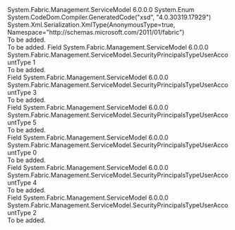 <Type Name="SecurityPrincipalsTypeUserAccountType" FullName="System.Fabric.Management.ServiceModel.SecurityPrincipalsTypeUserAccountType">
  <TypeSignature Language="C#" Value="public enum SecurityPrincipalsTypeUserAccountType" />
  <TypeSignature Language="ILAsm" Value=".class public auto ansi sealed SecurityPrincipalsTypeUserAccountType extends System.Enum" />
  <TypeSignature Language="DocId" Value="T:System.Fabric.Management.ServiceModel.SecurityPrincipalsTypeUserAccountType" />
  <TypeSignature Language="VB.NET" Value="Public Enum SecurityPrincipalsTypeUserAccountType" />
  <TypeSignature Language="F#" Value="type SecurityPrincipalsTypeUserAccountType = " />
  <AssemblyInfo>
    <AssemblyName>System.Fabric.Management.ServiceModel</AssemblyName>
    <AssemblyVersion>6.0.0.0</AssemblyVersion>
  </AssemblyInfo>
  <Base>
    <BaseTypeName>System.Enum</BaseTypeName>
  </Base>
  <Attributes>
    <Attribute>
      <AttributeName>System.CodeDom.Compiler.GeneratedCode("xsd", "4.0.30319.17929")</AttributeName>
    </Attribute>
    <Attribute>
      <AttributeName>System.Xml.Serialization.XmlType(AnonymousType=true, Namespace="http://schemas.microsoft.com/2011/01/fabric")</AttributeName>
    </Attribute>
  </Attributes>
  <Docs>
    <summary>To be added.</summary>
    <remarks>To be added.</remarks>
  </Docs>
  <Members>
    <Member MemberName="DomainUser">
      <MemberSignature Language="C#" Value="DomainUser" />
      <MemberSignature Language="ILAsm" Value=".field public static literal valuetype System.Fabric.Management.ServiceModel.SecurityPrincipalsTypeUserAccountType DomainUser = int32(1)" />
      <MemberSignature Language="DocId" Value="F:System.Fabric.Management.ServiceModel.SecurityPrincipalsTypeUserAccountType.DomainUser" />
      <MemberSignature Language="VB.NET" Value="DomainUser" />
      <MemberSignature Language="F#" Value="DomainUser = 1" Usage="System.Fabric.Management.ServiceModel.SecurityPrincipalsTypeUserAccountType.DomainUser" />
      <MemberType>Field</MemberType>
      <AssemblyInfo>
        <AssemblyName>System.Fabric.Management.ServiceModel</AssemblyName>
        <AssemblyVersion>6.0.0.0</AssemblyVersion>
      </AssemblyInfo>
      <ReturnValue>
        <ReturnType>System.Fabric.Management.ServiceModel.SecurityPrincipalsTypeUserAccountType</ReturnType>
      </ReturnValue>
      <MemberValue>1</MemberValue>
      <Docs>
        <summary>To be added.</summary>
      </Docs>
    </Member>
    <Member MemberName="LocalService">
      <MemberSignature Language="C#" Value="LocalService" />
      <MemberSignature Language="ILAsm" Value=".field public static literal valuetype System.Fabric.Management.ServiceModel.SecurityPrincipalsTypeUserAccountType LocalService = int32(3)" />
      <MemberSignature Language="DocId" Value="F:System.Fabric.Management.ServiceModel.SecurityPrincipalsTypeUserAccountType.LocalService" />
      <MemberSignature Language="VB.NET" Value="LocalService" />
      <MemberSignature Language="F#" Value="LocalService = 3" Usage="System.Fabric.Management.ServiceModel.SecurityPrincipalsTypeUserAccountType.LocalService" />
      <MemberType>Field</MemberType>
      <AssemblyInfo>
        <AssemblyName>System.Fabric.Management.ServiceModel</AssemblyName>
        <AssemblyVersion>6.0.0.0</AssemblyVersion>
      </AssemblyInfo>
      <ReturnValue>
        <ReturnType>System.Fabric.Management.ServiceModel.SecurityPrincipalsTypeUserAccountType</ReturnType>
      </ReturnValue>
      <MemberValue>3</MemberValue>
      <Docs>
        <summary>To be added.</summary>
      </Docs>
    </Member>
    <Member MemberName="LocalSystem">
      <MemberSignature Language="C#" Value="LocalSystem" />
      <MemberSignature Language="ILAsm" Value=".field public static literal valuetype System.Fabric.Management.ServiceModel.SecurityPrincipalsTypeUserAccountType LocalSystem = int32(5)" />
      <MemberSignature Language="DocId" Value="F:System.Fabric.Management.ServiceModel.SecurityPrincipalsTypeUserAccountType.LocalSystem" />
      <MemberSignature Language="VB.NET" Value="LocalSystem" />
      <MemberSignature Language="F#" Value="LocalSystem = 5" Usage="System.Fabric.Management.ServiceModel.SecurityPrincipalsTypeUserAccountType.LocalSystem" />
      <MemberType>Field</MemberType>
      <AssemblyInfo>
        <AssemblyName>System.Fabric.Management.ServiceModel</AssemblyName>
        <AssemblyVersion>6.0.0.0</AssemblyVersion>
      </AssemblyInfo>
      <ReturnValue>
        <ReturnType>System.Fabric.Management.ServiceModel.SecurityPrincipalsTypeUserAccountType</ReturnType>
      </ReturnValue>
      <MemberValue>5</MemberValue>
      <Docs>
        <summary>To be added.</summary>
      </Docs>
    </Member>
    <Member MemberName="LocalUser">
      <MemberSignature Language="C#" Value="LocalUser" />
      <MemberSignature Language="ILAsm" Value=".field public static literal valuetype System.Fabric.Management.ServiceModel.SecurityPrincipalsTypeUserAccountType LocalUser = int32(0)" />
      <MemberSignature Language="DocId" Value="F:System.Fabric.Management.ServiceModel.SecurityPrincipalsTypeUserAccountType.LocalUser" />
      <MemberSignature Language="VB.NET" Value="LocalUser" />
      <MemberSignature Language="F#" Value="LocalUser = 0" Usage="System.Fabric.Management.ServiceModel.SecurityPrincipalsTypeUserAccountType.LocalUser" />
      <MemberType>Field</MemberType>
      <AssemblyInfo>
        <AssemblyName>System.Fabric.Management.ServiceModel</AssemblyName>
        <AssemblyVersion>6.0.0.0</AssemblyVersion>
      </AssemblyInfo>
      <ReturnValue>
        <ReturnType>System.Fabric.Management.ServiceModel.SecurityPrincipalsTypeUserAccountType</ReturnType>
      </ReturnValue>
      <MemberValue>0</MemberValue>
      <Docs>
        <summary>To be added.</summary>
      </Docs>
    </Member>
    <Member MemberName="ManagedServiceAccount">
      <MemberSignature Language="C#" Value="ManagedServiceAccount" />
      <MemberSignature Language="ILAsm" Value=".field public static literal valuetype System.Fabric.Management.ServiceModel.SecurityPrincipalsTypeUserAccountType ManagedServiceAccount = int32(4)" />
      <MemberSignature Language="DocId" Value="F:System.Fabric.Management.ServiceModel.SecurityPrincipalsTypeUserAccountType.ManagedServiceAccount" />
      <MemberSignature Language="VB.NET" Value="ManagedServiceAccount" />
      <MemberSignature Language="F#" Value="ManagedServiceAccount = 4" Usage="System.Fabric.Management.ServiceModel.SecurityPrincipalsTypeUserAccountType.ManagedServiceAccount" />
      <MemberType>Field</MemberType>
      <AssemblyInfo>
        <AssemblyName>System.Fabric.Management.ServiceModel</AssemblyName>
        <AssemblyVersion>6.0.0.0</AssemblyVersion>
      </AssemblyInfo>
      <ReturnValue>
        <ReturnType>System.Fabric.Management.ServiceModel.SecurityPrincipalsTypeUserAccountType</ReturnType>
      </ReturnValue>
      <MemberValue>4</MemberValue>
      <Docs>
        <summary>To be added.</summary>
      </Docs>
    </Member>
    <Member MemberName="NetworkService">
      <MemberSignature Language="C#" Value="NetworkService" />
      <MemberSignature Language="ILAsm" Value=".field public static literal valuetype System.Fabric.Management.ServiceModel.SecurityPrincipalsTypeUserAccountType NetworkService = int32(2)" />
      <MemberSignature Language="DocId" Value="F:System.Fabric.Management.ServiceModel.SecurityPrincipalsTypeUserAccountType.NetworkService" />
      <MemberSignature Language="VB.NET" Value="NetworkService" />
      <MemberSignature Language="F#" Value="NetworkService = 2" Usage="System.Fabric.Management.ServiceModel.SecurityPrincipalsTypeUserAccountType.NetworkService" />
      <MemberType>Field</MemberType>
      <AssemblyInfo>
        <AssemblyName>System.Fabric.Management.ServiceModel</AssemblyName>
        <AssemblyVersion>6.0.0.0</AssemblyVersion>
      </AssemblyInfo>
      <ReturnValue>
        <ReturnType>System.Fabric.Management.ServiceModel.SecurityPrincipalsTypeUserAccountType</ReturnType>
      </ReturnValue>
      <MemberValue>2</MemberValue>
      <Docs>
        <summary>To be added.</summary>
      </Docs>
    </Member>
  </Members>
</Type>